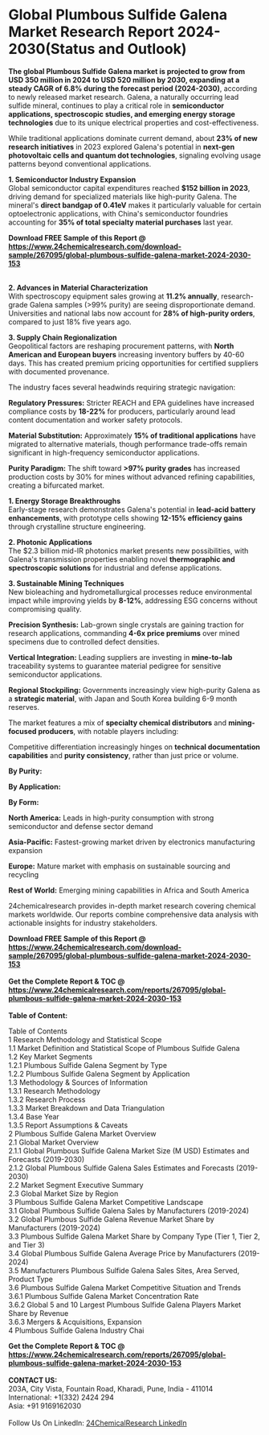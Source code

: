 <h1>Global Plumbous Sulfide Galena Market Research Report 2024-2030(Status and Outlook)</h1><p><strong>The global Plumbous Sulfide Galena market is projected to grow from USD 350 million in 2024 to USD 520 million by 2030, expanding at a steady CAGR of 6.8% during the forecast period (2024-2030)</strong>, according to newly released market research. Galena, a naturally occurring lead sulfide mineral, continues to play a critical role in <strong>semiconductor applications, spectroscopic studies, and emerging energy storage technologies</strong> due to its unique electrical properties and cost-effectiveness.</p><p>While traditional applications dominate current demand, about <strong>23% of new research initiatives</strong> in 2023 explored Galena's potential in <strong>next-gen photovoltaic cells and quantum dot technologies</strong>, signaling evolving usage patterns beyond conventional applications.</p><p><strong>1. Semiconductor Industry Expansion</strong><br>
Global semiconductor capital expenditures reached <strong>$152 billion in 2023</strong>, driving demand for specialized materials like high-purity Galena. The mineral's <strong>direct bandgap of 0.41eV</strong> makes it particularly valuable for certain optoelectronic applications, with China's semiconductor foundries accounting for <strong>35% of total specialty material purchases</strong> last year.</p><div><b>Download FREE Sample of this Report @ 
            <a href="https://www.24chemicalresearch.com/download-sample/267095/global-plumbous-sulfide-galena-market-2024-2030-153">
            https://www.24chemicalresearch.com/download-sample/267095/global-plumbous-sulfide-galena-market-2024-2030-153</a></b></div><br><p><strong>2. Advances in Material Characterization</strong><br>
With spectroscopy equipment sales growing at <strong>11.2% annually</strong>, research-grade Galena samples (&gt;99% purity) are seeing disproportionate demand. Universities and national labs now account for <strong>28% of high-purity orders</strong>, compared to just 18% five years ago.</p><p><strong>3. Supply Chain Regionalization</strong><br>
Geopolitical factors are reshaping procurement patterns, with <strong>North American and European buyers</strong> increasing inventory buffers by 40-60 days. This has created premium pricing opportunities for certified suppliers with documented provenance.</p><p>The industry faces several headwinds requiring strategic navigation:</p><p><strong>Regulatory Pressures:</strong> Stricter REACH and EPA guidelines have increased compliance costs by <strong>18-22%</strong> for producers, particularly around lead content documentation and worker safety protocols.</p><p><strong>Material Substitution:</strong> Approximately <strong>15% of traditional applications</strong> have migrated to alternative materials, though performance trade-offs remain significant in high-frequency semiconductor applications.</p><p><strong>Purity Paradigm:</strong> The shift toward <strong>&gt;97% purity grades</strong> has increased production costs by 30% for mines without advanced refining capabilities, creating a bifurcated market.</p><p><strong>1. Energy Storage Breakthroughs</strong><br>
Early-stage research demonstrates Galena's potential in <strong>lead-acid battery enhancements</strong>, with prototype cells showing <strong>12-15% efficiency gains</strong> through crystalline structure engineering.</p><p><strong>2. Photonic Applications</strong><br>
The $2.3 billion mid-IR photonics market presents new possibilities, with Galena's transmission properties enabling novel <strong>thermographic and spectroscopic solutions</strong> for industrial and defense applications.</p><p><strong>3. Sustainable Mining Techniques</strong><br>
New bioleaching and hydrometallurgical processes reduce environmental impact while improving yields by <strong>8-12%</strong>, addressing ESG concerns without compromising quality.</p><p><strong>Precision Synthesis:</strong> Lab-grown single crystals are gaining traction for research applications, commanding <strong>4-6x price premiums</strong> over mined specimens due to controlled defect densities.</p><p><strong>Vertical Integration:</strong> Leading suppliers are investing in <strong>mine-to-lab</strong> traceability systems to guarantee material pedigree for sensitive semiconductor applications.</p><p><strong>Regional Stockpiling:</strong> Governments increasingly view high-purity Galena as a <strong>strategic material</strong>, with Japan and South Korea building 6-9 month reserves.</p><p>The market features a mix of <strong>specialty chemical distributors</strong> and <strong>mining-focused producers</strong>, with notable players including:</p><p>Competitive differentiation increasingly hinges on <strong>technical documentation capabilities</strong> and <strong>purity consistency</strong>, rather than just price or volume.</p><p><strong>By Purity:</strong></p><p><strong>By Application:</strong></p><p><strong>By Form:</strong></p><p><strong>North America:</strong> Leads in high-purity consumption with strong semiconductor and defense sector demand</p><p><strong>Asia-Pacific:</strong> Fastest-growing market driven by electronics manufacturing expansion</p><p><strong>Europe:</strong> Mature market with emphasis on sustainable sourcing and recycling</p><p><strong>Rest of World:</strong> Emerging mining capabilities in Africa and South America</p><p>24chemicalresearch provides in-depth market research covering chemical markets worldwide. Our reports combine comprehensive data analysis with actionable insights for industry stakeholders.</p><div><b>Download FREE Sample of this Report @ 
            <a href="https://www.24chemicalresearch.com/download-sample/267095/global-plumbous-sulfide-galena-market-2024-2030-153">
            https://www.24chemicalresearch.com/download-sample/267095/global-plumbous-sulfide-galena-market-2024-2030-153</a></b></div><br><div><b>Get the Complete Report & TOC @ 
            <a href="https://www.24chemicalresearch.com/reports/267095/global-plumbous-sulfide-galena-market-2024-2030-153">
            https://www.24chemicalresearch.com/reports/267095/global-plumbous-sulfide-galena-market-2024-2030-153</a></b></div><br>
            <b>Table of Content:</b><p>Table of Contents<br />
1 Research Methodology and Statistical Scope<br />
1.1 Market Definition and Statistical Scope of Plumbous Sulfide Galena<br />
1.2 Key Market Segments<br />
1.2.1 Plumbous Sulfide Galena Segment by Type<br />
1.2.2 Plumbous Sulfide Galena Segment by Application<br />
1.3 Methodology & Sources of Information<br />
1.3.1 Research Methodology<br />
1.3.2 Research Process<br />
1.3.3 Market Breakdown and Data Triangulation<br />
1.3.4 Base Year<br />
1.3.5 Report Assumptions & Caveats<br />
2 Plumbous Sulfide Galena Market Overview<br />
2.1 Global Market Overview<br />
2.1.1 Global Plumbous Sulfide Galena Market Size (M USD) Estimates and Forecasts (2019-2030)<br />
2.1.2 Global Plumbous Sulfide Galena Sales Estimates and Forecasts (2019-2030)<br />
2.2 Market Segment Executive Summary<br />
2.3 Global Market Size by Region<br />
3 Plumbous Sulfide Galena Market Competitive Landscape<br />
3.1 Global Plumbous Sulfide Galena Sales by Manufacturers (2019-2024)<br />
3.2 Global Plumbous Sulfide Galena Revenue Market Share by Manufacturers (2019-2024)<br />
3.3 Plumbous Sulfide Galena Market Share by Company Type (Tier 1, Tier 2, and Tier 3)<br />
3.4 Global Plumbous Sulfide Galena Average Price by Manufacturers (2019-2024)<br />
3.5 Manufacturers Plumbous Sulfide Galena Sales Sites, Area Served, Product Type<br />
3.6 Plumbous Sulfide Galena Market Competitive Situation and Trends<br />
3.6.1 Plumbous Sulfide Galena Market Concentration Rate<br />
3.6.2 Global 5 and 10 Largest Plumbous Sulfide Galena Players Market Share by Revenue<br />
3.6.3 Mergers & Acquisitions, Expansion<br />
4 Plumbous Sulfide Galena Industry Chai</p><div><b>Get the Complete Report & TOC @ 
            <a href="https://www.24chemicalresearch.com/reports/267095/global-plumbous-sulfide-galena-market-2024-2030-153">
            https://www.24chemicalresearch.com/reports/267095/global-plumbous-sulfide-galena-market-2024-2030-153</a></b></div><br><b>CONTACT US:</b><br>
            203A, City Vista, Fountain Road, Kharadi, Pune, India - 411014<br>
            International: +1(332) 2424 294<br>
            Asia: +91 9169162030 <br><br>
            Follow Us On LinkedIn: <a href="https://www.linkedin.com/company/24chemicalresearch/">24ChemicalResearch LinkedIn</a>